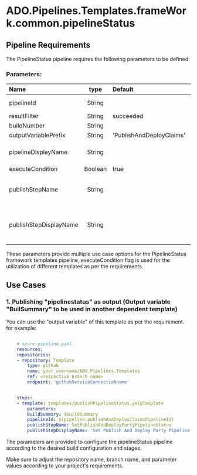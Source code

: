 # ADO.Pipelines.Templates.frameWork.common.pipelineStatus

## Pipeline Requirements

The PipelineStatus pipeline requires the following parameters to be defined:
### Parameters:


| Name  | type | Default | Values | Opional/Required | Comments |
| :------------- | :-------------: | :------------- | :-------------: | :-------------: | :------------- |
| pipelineId | String | | | Required | This enables passing of Pipeline ID as a variable |
| resultFilter | String | succeeded | | Required | |
| buildNumber | String | | | Optional | |
| outputVariablePrefix | String | 'PublishAndDeployClaims' | | Required | |
| pipelineDisplayName | String | | | Required | This enables to use different display name for the pipeline |
| executeCondition | Boolean | true | | Required | |
| publishStepName | String | | | Required | This enables to use step name for the publishPipelineStatus.yml template |
| publishStepDisplayName | String | | | Required | This enables to use different display name for the publishPipelineStatus.yml template |

  These parameters provide multiple use case options for the PipelineStatus framework templates pipeline, executeCondition flag is used for the utilization of different templates as per the requirements.


## Use Cases


### 1. Publishing "pipelinestatus" as output (Output variable "BuilSummary" to be used in another dependent template)

You can use the "output variable" of this template as per the requirement. for example: 

```yaml

    # azure-pipeline.yaml
    resources:
    repositories:
    - repository: Template
        type: github
        name: your_username/ADO.Pipelines.Templates
        ref: <respective branch name>
        endpoint: 'githubServiceConnectioNname'


    steps:
    - template: templates/publishPipelineStatus.yml@Template
        parameters:
        BuildSummary: $buildSummary
        pipelineId: $(pipeline.publishAndDeployClaimsPipelineId)
        publishStepName: SetPublishAndDeployPartyPipelineStatus
        publishStepDisplayName: 'Set Publish And Deploy Party Pipeline Status'


```

The parameters are provided to configure the pipelineStatus pipeline according to the desired build configuration and stages.

Make sure to adjust the repository name, branch name, and parameter values according to your project's requirements.


